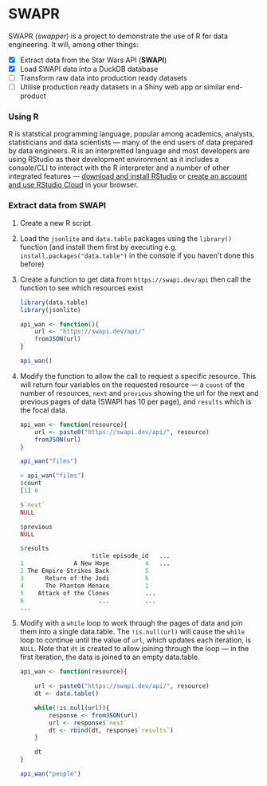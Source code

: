 # SWAPR

SWAPR (*swapper*) is a project to demonstrate the use of R for data engineering. It will, among other things:

- [x] Extract data from the Star Wars API (**SWAPI**)
- [x] Load SWAPI data into a DuckDB database
- [ ] Transform raw data into production ready datasets
- [ ] Utilise production ready datasets in a Shiny web app or similar end-product

### Using R

R is statstical programming language, popular among academics, analysts, statisticians and data scientists &mdash; many of the end users of data prepared by data engineers. R is an interpretted language and most developers are using RStudio as their development environment as it includes a console/CLI to interact with the R interpreter and a number of other integrated features &mdash; [download and install RStudio](https://posit.co/download/rstudio-desktop/) or [create an account and use RStudio Cloud](https://login.posit.cloud/) in your browser.



### Extract data from SWAPI

1. Create a new R script

1. Load the `jsonlite` and `data.table` packages using the `library()` function (and install them first by executing e.g. `install.packages("data.table")` in the console if you haven't done this before)

1. Create a function to get data from `https://swapi.dev/api` then call the function to see which resources exist
    ```r
    library(data.table)
    library(jsonlite)

    api_wan <- function(){
        url <- "https://swapi.dev/api/"
        fromJSON(url)
    }

    api_wan()
    ```

1. Modify the function to allow the call to request a specific resource. This will return four variables on the requested resource &mdash; a `count` of the number of resources, `next` and `previous` showing the url for the next and previous pages of data (SWAPI has 10 per page), and `results` which is the focal data.
    ```r
    api_wan <- function(resource){
        url <- paste0("https://swapi.dev/api/", resource)
        fromJSON(url)
    }

    api_wan("films")
    ```

    ```r
    > api_wan("films")
    $count
    [1] 6

    $`next`
    NULL

    $previous
    NULL

    $results
                        title episode_id   ...
    1              A New Hope          4   ...
    2 The Empire Strikes Back          5 
    3      Return of the Jedi          6
    4      The Phantom Menace          1
    5    Attack of the Clones          ...
    6                     ...          ...
    ...
    
    ```

1. Modify with a `while` loop to work through the pages of data and join them into a single data.table. The `!is.null(url)` will cause the `while` loop to continue until the value of `url`, which updates each iteration, is `NULL`. Note that `dt` is created to allow joining through the loop &mdash; in the first iteration, the data is joined to an empty data.table.

    ```r
    api_wan <- function(resource){
    
        url <- paste0("https://swapi.dev/api/", resource)
        dt <- data.table()
    
        while(!is.null(url)){
            response <- fromJSON(url)
            url <- response$`next`
            dt <- rbind(dt, response$`results`)
        }
    
        dt
    }

    api_wan("people")    
    ```
